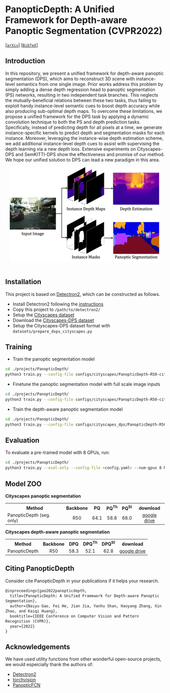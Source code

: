 # PanopticDepth: A Unified Framework for Depth-aware Panoptic Segmentation (CVPR2022)
  
[[`arXiv`](https://arxiv.org/)] [[`BibTeX`](#CitingPanopticDepth)]

## Introduction
In this repository, we present a unified framework for depth-aware panoptic segmentation (DPS), which aims to reconstruct 3D scene with instance-level semantics from one single image. Prior works address this problem by simply adding a dense depth regression head to panoptic segmentation (PS) networks, resulting in two independent task branches. This neglects the mutually-beneficial relations between these two tasks, thus failing to exploit handy instance-level semantic cues to boost depth accuracy while also producing sub-optimal depth maps. To overcome these limitations, we propose a unified framework for the DPS task by applying a dynamic convolution technique to both the PS and depth prediction tasks. Specifically, instead of predicting depth for all pixels at a time, we generate instance-specific kernels to predict depth and segmentation masks for each instance. Moreover, leveraging the instance-wise depth estimation scheme, we add additional instance-level depth cues to assist with supervising the depth learning via a new depth loss. Extensive experiments on Cityscapes-DPS and SemKITTI-DPS show the effectiveness and promise of our method. We hope our unified solution to DPS can lead a new paradigm in this area.
<div align="center">
  <img src="overview.jpg" height = "300" />
</div><br/>

## Installation
This project is based on [Detectron2](https://github.com/facebookresearch/detectron2), which can be constructed as follows.
* Install Detectron2 following the [instructions](https://detectron2.readthedocs.io/tutorials/install.html)
* Copy this project to `/path/to/detectron2/`
* Setup the [Cityscapes dataset](https://github.com/facebookresearch/detectron2/blob/master/datasets/README.md)
* Download the [Cityscapes-DPS dataset](https://github.com/joe-siyuan-qiao/ViP-DeepLab/blob/master/cityscapes-dvps/README.md)
* Setup the Cityscapes-DPS dataset format with `datasets/prepare_dvps_cityscapes.py`

## Training
* Train the panoptic segmentation model
```bash
cd ./projects/PanopticDepth/
python3 train.py --config-file configs/cityscapes/PanopticDepth-R50-cityscapes.yaml --num-gpus 8 OUTPUT_DIR ./output/ps
```

* Finetune the panoptic segmentation model with full scale image inputs
```bash
cd ./projects/PanopticDepth/
python3 train.py --config-file configs/cityscapes/PanopticDepth-R50-cityscapes-FullScaleFinetune.yaml --num-gpus 8 MODEL.WEIGHTS ./output/ps/model_final.pth OUTPUT_DIR ./output/ps_fsf
```

* Train the depth-aware panoptic segmentation model
```bash
cd ./projects/PanopticDepth/
python3 train.py --config-file configs/cityscapes_dps/PanopticDepth-R50-cityscapes-dps.yaml --num-gpus 8 MODEL.WEIGHTS ./output/ps_fsf/model_final.pth OUTPUT_DIR ./output/dps
```

## Evaluation
To evaluate a pre-trained model with 8 GPUs, run:
```bash
cd ./projects/PanopticDepth/
python3 train.py --eval-only --config-file <config.yaml> --num-gpus 8 MODEL.WEIGHTS /path/to/model_checkpoint
```

## Model ZOO
**Cityscapes panoptic segmentation**
<table><tbody>
<!-- START TABLE -->
<!-- TABLE HEADER -->
<th valign="bottom">Method</th>
<th valign="bottom">Backbone</th>
<th valign="bottom">PQ</th>
<th valign="bottom">PQ<sup>Th</sup></th>
<th valign="bottom">PQ<sup>St</sup></th>
<th valign="bottom">download</th>
<!-- TABLE BODY -->
<tr><td align="left">PanopticDepth (seg. only)</td>
<td align="center">R50</td>
<td align="center"> 64.1 </td>
<td align="center"> 58.8 </td>
<td align="center"> 68.0 </td>
<td align="center"> <a href="https://drive.google.com/file/d/13m0DVJyuGw1Mdnnvcrlb9_i1b-b7cvjM/view?usp=sharing">google drive</a></td>
</tr>
</tbody></table>

**Cityscapes depth-aware panoptic segmentation**
<table><tbody>
<!-- START TABLE -->
<!-- TABLE HEADER -->
<th valign="bottom">Method</th>
<th valign="bottom">Backbone</th>
<th valign="bottom">DPQ</th>
<th valign="bottom">DPQ<sup>Th</sup></th>
<th valign="bottom">DPQ<sup>St</sup></th>
<th valign="bottom">download</th>
<!-- TABLE BODY -->
<tr><td align="left">PanopticDepth</td>
<td align="center">R50</td>
<td align="center"> 58.3 </td>
<td align="center"> 52.1 </td>
<td align="center"> 62.8 </td>
<td align="center"> <a href="https://drive.google.com/file/d/1tFWIwP_SfwdypyjAUH14fHdk3qRbnkdp/view?usp=sharing">google drive</a></td>
</tr>
</tbody></table>

## <a name="CitingPanopticDepth"></a>Citing PanopticDepth

Consider cite PanopticDepth in your publications if it helps your research.

```
@inproceedings{gao2022panopticdepth,
  title={PanopticDepth: A Unified Framework for Depth-aware Panoptic Segmentation},
  author={Naiyu Gao, Fei He, Jian Jia, Yanhu Shan, Haoyang Zhang, Xin Zhao, and Kaiqi Huang},
  booktitle={IEEE Conference on Computer Vision and Pattern Recognition (CVPR)},
  year={2022}
}
```

## Acknowledgements
We have used utility functions from other wonderful open-source projects, we would espeicially thank the authors of:
- [Detectron2](https://github.com/facebookresearch/detectron2)
- [torchvision](https://github.com/pytorch/vision)
- [PanopticFCN](https://github.com/dvlab-research/PanopticFCN)
